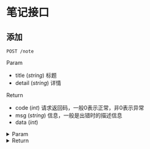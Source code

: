 # 笔记接口

## 添加

`POST /note`

Param

* title (*string*) 标题
* detail (*string*) 详情

Return

* code (*int*) 请求返回码，一般0表示正常，非0表示异常
* msg (*string*) 信息，一般是出错时的描述信息
* data (*int*) 

<details>
<summary>Param</summary>

```json
{
    "title": "test title",
    "detail": "test detail"
}
```

</details>

<details>
<summary>Return</summary>

```json
{
    "code": 0,
    "msg": "",
    "data": 82
}
```

</details>

